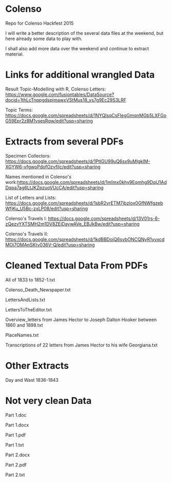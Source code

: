 # Colenso
Repo for Colenso Hackfest 2015

I will write a better description of the several data files at the weekend, but here already some data to play with.

I shall also add more data over the weekend and continue to extract material.

# Links for additional wrangled Data

Result Topic-Modelling with R, Colenso Letters: https://www.google.com/fusiontables/DataSource?docid=1thLcTnppgdspjmawxVStMus18_vs7g9Ec29S3LRF

Topic Terms: https://docs.google.com/spreadsheets/d/1NYQIsqCsFIegGmqnMGb5LXFGoG59Epr2z8M1vsesRqw/edit?usp=sharing

# Extracts from several PDFs

Specimen Collectors: https://docs.google.com/spreadsheets/d/1PtIGU99uQ6sx9uMlgkIM-XGYW6-vfgwoPdofOzyfiIc/edit?usp=sharing

Names mentioned in Colenso's work:https://docs.google.com/spreadsheets/d/1mImx0khy9Eqmhg9DqU1AdDqpa7ag6LtJKZpzuoVUcCA/edit?usp=sharing

List of Letters and Lists: https://docs.google.com/spreadsheets/d/1sbR2vrETM7jbzlox0GfNWfgzebWfjKu_U5Bc-zxLP08/edit?usp=sharing

Colenso's Travels I: https://docs.google.com/spreadsheets/d/13V01rs-6-zQezvYXTSMH2m1DV8ZEjDaywAVe_EBJkBw/edit?usp=sharing

Colenso's Travels II: https://docs.google.com/spreadsheets/d/1kdBBDojQ6svbONCQNyR1yvxcdMOi7OMAnSKtv036V-Q/edit?usp=sharing

# Cleaned Textual Data From PDFs

All of 1833 to 1852-1.txt

Colenso_Death_Newspaper.txt

LettersAndLists.txt

LettersToTheEditor.txt

Overview_letters from James Hector to Joseph Dalton Hooker between 1860 and 1898.txt

PlaceNames.txt

Transcriptions of 22 letters from James Hector to his wife Georgiana.txt

# Other Extracts

Day and Wast 1836-1843

# Not very clean Data

Part 1.doc

Part 1.docx

Part 1.pdf

Part 1.txt

Part 2.docx

Part 2.pdf

Part 2.txt



